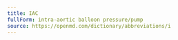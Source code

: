 ```yaml
---
title: IAC
fullForm: intra-aortic balloon pressure/pump
source: https://openmd.com/dictionary/abbreviations/i
---
```

